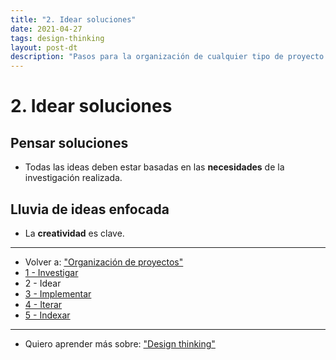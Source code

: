 ```yaml
---
title: "2. Idear soluciones"
date: 2021-04-27
tags: design-thinking
layout: post-dt
description: "Pasos para la organización de cualquier tipo de proyecto."
---
```


# 2. Idear soluciones

## Pensar soluciones

- Todas las ideas deben estar basadas en las **necesidades** de la investigación realizada.

## Lluvia de ideas enfocada

- La **creatividad** es clave.

---

- Volver a: ["Organización de proyectos"](organizar-proyectos-0)
- [1 - Investigar](organizar-proyectos-1)
- 2 - Idear
- [3 - Implementar](organizar-proyectos-3)
- [4 - Iterar](organizar-proyectos-4)
- [5 - Indexar](organizar-proyectos-5)

***

- Quiero aprender más sobre: ["Design thinking"](../00/design-thinking)